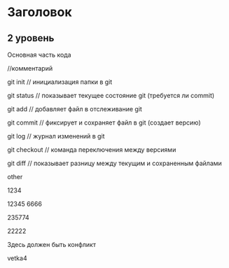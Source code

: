 # Заголовок 

## 2 уровень

Основная часть кода

//комментарий

git init // инициализация папки в git

git status // показывает текущее состояние git (требуется ли commit)

git add // добавляет файл в отслеживание git

git commit // фиксирует и сохраняет файл в git (создает версию)

git log // журнал изменений в git

git checkout // команда переключения между версиями

git diff // показывает разницу между текущим и сохраненным файлами

other

1234

12345 6666


235774

22222


Здесь должен быть конфликт

vetka4
